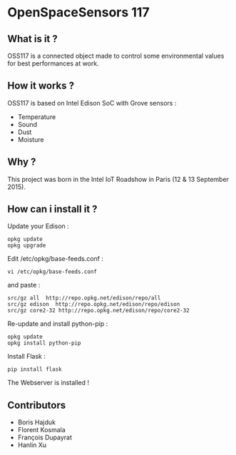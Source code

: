 # OpenSpaceSensors 117

## What is it ?

OSS117 is a connected object made to control some environmental values for best performances at work.

## How it works ?
OSS117 is based on Intel Edison SoC with Grove sensors :

* Temperature
* Sound
* Dust
* Moisture

## Why ?

This project was born in the Intel IoT Roadshow in Paris (12 & 13 September 2015).

## How can i install it ?

Update your Edison :

    opkg update
    opkg upgrade
    
Edit /etc/opkg/base-feeds.conf :

    vi /etc/opkg/base-feeds.conf

and paste :

    src/gz all  http://repo.opkg.net/edison/repo/all
    src/gz edison  http://repo.opkg.net/edison/repo/edison
    src/gz core2-32 http://repo.opkg.net/edison/repo/core2-32
    
Re-update and install python-pip :
 
    opkg update
    opkg install python-pip

Install Flask :

    pip install flask
    
The Webserver is installed !

## Contributors

- Boris Hajduk
- Florent Kosmala
- François Dupayrat
- Hanlin Xu